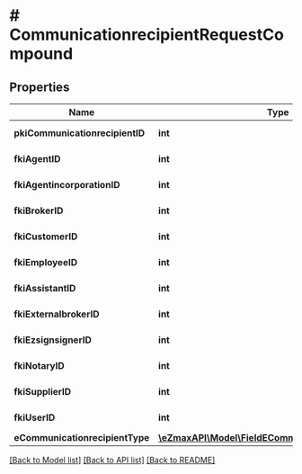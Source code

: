 # # CommunicationrecipientRequestCompound

## Properties

Name | Type | Description | Notes
------------ | ------------- | ------------- | -------------
**pkiCommunicationrecipientID** | **int** | The unique ID of the Communicationrecipient. | [optional]
**fkiAgentID** | **int** | The unique ID of the Agent. | [optional]
**fkiAgentincorporationID** | **int** | The unique ID of the Agentincorporation. | [optional]
**fkiBrokerID** | **int** | The unique ID of the Broker. | [optional]
**fkiCustomerID** | **int** | The unique ID of the Customer. | [optional]
**fkiEmployeeID** | **int** | The unique ID of the Employee. | [optional]
**fkiAssistantID** | **int** | The unique ID of the Assistant. | [optional]
**fkiExternalbrokerID** | **int** | The unique ID of the Externalbroker. | [optional]
**fkiEzsignsignerID** | **int** | The unique ID of the Ezsignsigner | [optional]
**fkiNotaryID** | **int** | The unique ID of the Notary. | [optional]
**fkiSupplierID** | **int** | The unique ID of the Supplier. | [optional]
**fkiUserID** | **int** | The unique ID of the User | [optional]
**eCommunicationrecipientType** | [**\eZmaxAPI\Model\FieldECommunicationrecipientType**](FieldECommunicationrecipientType.md) |  | [optional]

[[Back to Model list]](../../README.md#models) [[Back to API list]](../../README.md#endpoints) [[Back to README]](../../README.md)
